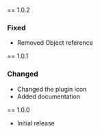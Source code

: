 == 1.0.2
### Fixed
- Removed Object reference

== 1.0.1
### Changed
- Changed the plugin icon
- Added documentation

== 1.0.0
- Initial release
